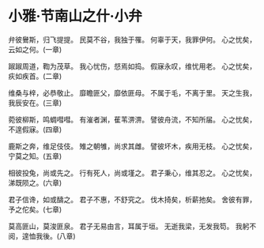 # 小雅·节南山之什·小弁

弁彼鸒斯，归飞提提。
民莫不谷，我独于罹。
何辜于天，我罪伊何。
心之忧矣，云如之何。(一章)

踧踧周道，鞫为茂草。
我心忧伤，惄焉如捣。
假寐永叹，维忧用老。
心之忧矣，疢如疾首。(二章)

维桑与梓，必恭敬止。
靡瞻匪父，靡依匪母。
不属于毛，不离于里。
天之生我，我辰安在。(三章)

菀彼柳斯，鸣蜩嘒嘒。
有漼者渊，萑苇淠淠。
譬彼舟流，不知所届。
心之忧矣，不遑假寐。(四章)

鹿斯之奔，维足伎伎。
雉之朝雊，尚求其雌。
譬彼坏木，疾用无枝。
心之忧矣，宁莫之知。(五章)

相彼投兔，尚或先之。
行有死人，尚或墐之。
君子秉心，维其忍之。
心之忧矣，涕既陨之。(六章)

君子信谗，如或醻之。
君子不惠，不舒究之。
伐木掎矣，析薪扡矣。
舍彼有罪，予之佗矣。(七章)

莫高匪山，莫浚匪泉。
君子无易由言，耳属于垣。
无逝我梁，无发我笱。
我躬不阅，遑恤我後。(八章)

